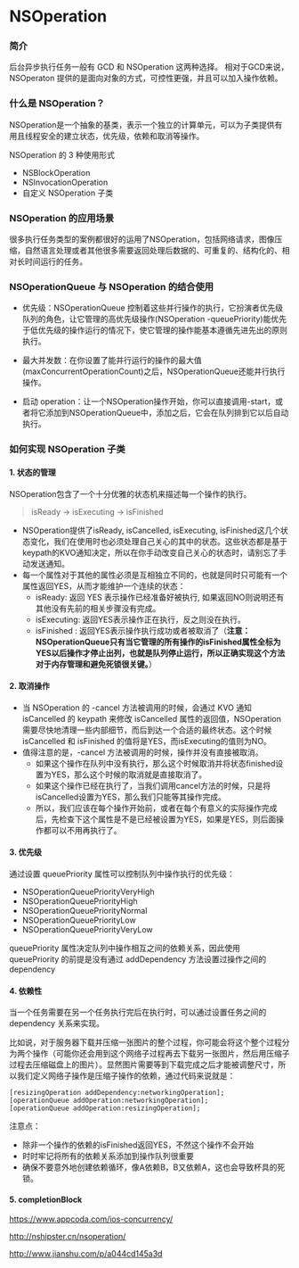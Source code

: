 
# NSOperation


### 简介
后台异步执行任务一般有 GCD 和 NSOperation 这两种选择。
相对于GCD来说，NSOperaton 提供的是面向对象的方式，可控性更强，并且可以加入操作依赖。

### 什么是 NSOperation？
NSOperation是一个抽象的基类，表示一个独立的计算单元，可以为子类提供有用且线程安全的建立状态，优先级，依赖和取消等操作。

NSOperation 的 3 种使用形式
- NSBlockOperation
- NSInvocationOperation
- 自定义 NSOperation 子类

### NSOperation 的应用场景
很多执行任务类型的案例都很好的运用了NSOperation，包括网络请求，图像压缩，自然语言处理或者其他很多需要返回处理后数据的、可重复的、结构化的、相对长时间运行的任务。

### NSOperationQueue 与 NSOperation 的结合使用
- 优先级：NSOperationQueue 控制着这些并行操作的执行，它扮演者优先级队列的角色，让它管理的高优先级操作(NSOperation -queuePriority)能优先于低优先级的操作运行的情况下，使它管理的操作能基本遵循先进先出的原则执行。

- 最大并发数：在你设置了能并行运行的操作的最大值(maxConcurrentOperationCount)之后，NSOperationQueue还能并行执行操作。

- 启动 operation：让一个NSOperation操作开始，你可以直接调用-start，或者将它添加到NSOperationQueue中，添加之后，它会在队列排到它以后自动执行。

### 如何实现 NSOperation 子类

#### 1. 状态的管理

NSOperation包含了一个十分优雅的状态机来描述每一个操作的执行。

> isReady → isExecuting → isFinished

- NSOperation提供了isReady, isCancelled, isExecuting, isFinished这几个状态变化，我们在使用时也必须处理自己关心的其中的状态。这些状态都是基于keypath的KVO通知决定，所以在你手动改变自己关心的状态时，请别忘了手动发送通知。
- 每一个属性对于其他的属性必须是互相独立不同的，也就是同时只可能有一个属性返回YES，从而才能维护一个连续的状态：
  - isReady: 返回 YES 表示操作已经准备好被执行, 如果返回NO则说明还有其他没有先前的相关步骤没有完成。
  - isExecuting: 返回YES表示操作正在执行，反之则没在执行。
  - isFinished : 返回YES表示操作执行成功或者被取消了（**注意：NSOperationQueue只有当它管理的所有操作的isFinished属性全标为YES以后操作才停止出列，也就是队列停止运行，所以正确实现这个方法对于内存管理和避免死锁很关键。**）


#### 2. 取消操作

- 当 NSOperation 的 -cancel 方法被调用的时候，会通过 KVO 通知 isCancelled 的 keypath 来修改 isCancelled 属性的返回值，NSOperation 需要尽快地清理一些内部细节，而后到达一个合适的最终状态。这个时候 isCancelled 和 isFinished 的值将是YES，而isExecuting的值则为NO。
- 值得注意的是，-cancel 方法被调用的时候，操作并没有直接被取消。
  - 如果这个操作在队列中没有执行，那么这个时候取消并将状态finished设置为YES，那么这个时候的取消就是直接取消了。
  - 如果这个操作已经在执行了，当我们调用cancel方法的时候，只是将isCancelled设置为YES，那么我们只能等其操作完成。
  - 所以，我们应该在每个操作开始前，或者在每个有意义的实际操作完成后，先检查下这个属性是不是已经被设置为YES，如果是YES，则后面操作都可以不用再执行了。


#### 3. 优先级

通过设置 queuePriority 属性可以控制队列中操作执行的优先级：
- NSOperationQueuePriorityVeryHigh
- NSOperationQueuePriorityHigh
- NSOperationQueuePriorityNormal
- NSOperationQueuePriorityLow
- NSOperationQueuePriorityVeryLow

queuePriority 属性决定队列中操作相互之间的依赖关系，因此使用 queuePriority 的前提是没有通过 addDependency 方法设置过操作之间的 dependency


#### 4. 依赖性

当一个任务需要在另一个任务执行完后在执行时，可以通过设置任务之间的 dependency 关系来实现。

比如说，对于服务器下载并压缩一张图片的整个过程，你可能会将这个整个过程分为两个操作（可能你还会用到这个网络子过程再去下载另一张图片，然后用压缩子过程去压缩磁盘上的图片）。显然图片需要等到下载完成之后才能被调整尺寸，所以我们定义网络子操作是压缩子操作的依赖，通过代码来说就是：
```
[resizingOperation addDependency:networkingOperation];
[operationQueue addOperation:networkingOperation];
[operationQueue addOperation:resizingOperation];
```
注意点：
- 除非一个操作的依赖的isFinished返回YES，不然这个操作不会开始
- 时时牢记将所有的依赖关系添加到操作队列很重要
- 确保不要意外地创建依赖循环，像A依赖B，B又依赖A，这也会导致杯具的死锁。


#### 5. completionBlock








https://www.appcoda.com/ios-concurrency/

http://nshipster.cn/nsoperation/


http://www.jianshu.com/p/a044cd145a3d
